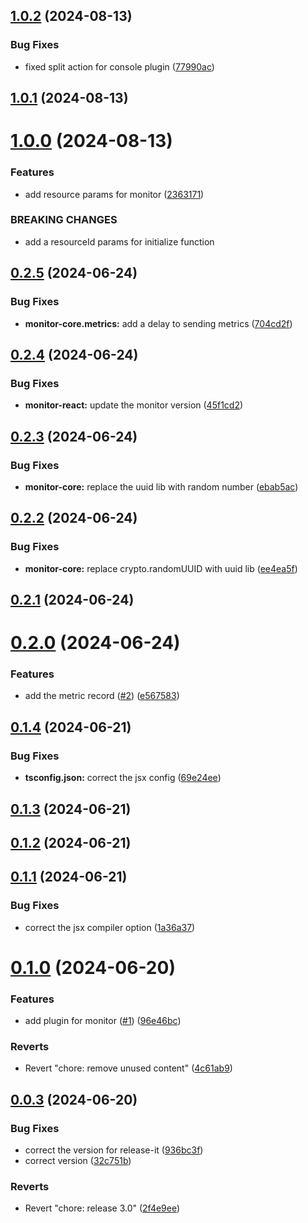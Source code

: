 

## [1.0.2](https://github.com/ZoomPhant/zoomphant-utils/compare/1.0.1...1.0.2) (2024-08-13)


### Bug Fixes

* fixed split action for console plugin ([77990ac](https://github.com/ZoomPhant/zoomphant-utils/commit/77990ac4e2accc5b8defaddef4b9598366ffb174))

## [1.0.1](https://github.com/ZoomPhant/zoomphant-utils/compare/1.0.0...1.0.1) (2024-08-13)

# [1.0.0](https://github.com/ZoomPhant/zoomphant-utils/compare/0.2.5...1.0.0) (2024-08-13)


### Features

* add resource params for monitor ([2363171](https://github.com/ZoomPhant/zoomphant-utils/commit/23631716243140540527c4907179b55683aee804))


### BREAKING CHANGES

* add a resourceId params for initialize function

## [0.2.5](https://github.com/ZoomPhant/zoomphant-utils/compare/0.2.4...0.2.5) (2024-06-24)


### Bug Fixes

* **monitor-core.metrics:** add a delay to sending metrics ([704cd2f](https://github.com/ZoomPhant/zoomphant-utils/commit/704cd2f836590e89b761a6d76522edc8f7e0644f))

## [0.2.4](https://github.com/ZoomPhant/zoomphant-utils/compare/0.2.3...0.2.4) (2024-06-24)


### Bug Fixes

* **monitor-react:** update the monitor version ([45f1cd2](https://github.com/ZoomPhant/zoomphant-utils/commit/45f1cd26ef207f47371e3010f3efb354c86bd3fd))

## [0.2.3](https://github.com/ZoomPhant/zoomphant-utils/compare/0.2.2...0.2.3) (2024-06-24)


### Bug Fixes

* **monitor-core:** replace the uuid lib with random number ([ebab5ac](https://github.com/ZoomPhant/zoomphant-utils/commit/ebab5ac920ff0431222678022262b4f8d740302a))

## [0.2.2](https://github.com/ZoomPhant/zoomphant-utils/compare/0.2.1...0.2.2) (2024-06-24)


### Bug Fixes

* **monitor-core:** replace crypto.randomUUID with uuid lib ([ee4ea5f](https://github.com/ZoomPhant/zoomphant-utils/commit/ee4ea5ff56f8c0d191eb6d0c25cec1d97a0537f3))

## [0.2.1](https://github.com/ZoomPhant/zoomphant-utils/compare/0.2.0...0.2.1) (2024-06-24)

# [0.2.0](https://github.com/ZoomPhant/zoomphant-utils/compare/0.1.4...0.2.0) (2024-06-24)


### Features

* add the metric record ([#2](https://github.com/ZoomPhant/zoomphant-utils/issues/2)) ([e567583](https://github.com/ZoomPhant/zoomphant-utils/commit/e567583e0fce2ddead048b296b7dcb92f8334620))

## [0.1.4](https://github.com/ZoomPhant/zoomphant-utils/compare/0.1.3...0.1.4) (2024-06-21)


### Bug Fixes

* **tsconfig.json:** correct the jsx config ([69e24ee](https://github.com/ZoomPhant/zoomphant-utils/commit/69e24eef2ac3c0d89c6772e1530f4678609b396e))

## [0.1.3](https://github.com/ZoomPhant/zoomphant-utils/compare/0.1.2...0.1.3) (2024-06-21)

## [0.1.2](https://github.com/ZoomPhant/zoomphant-utils/compare/0.1.1...0.1.2) (2024-06-21)

## [0.1.1](https://github.com/ZoomPhant/zoomphant-utils/compare/0.1.0...0.1.1) (2024-06-21)


### Bug Fixes

* correct the jsx compiler option ([1a36a37](https://github.com/ZoomPhant/zoomphant-utils/commit/1a36a37a3cc672512a5b5d54cf873fa2d7fc85a3))

# [0.1.0](https://github.com/ZoomPhant/zoomphant-utils/compare/0.0.3...0.1.0) (2024-06-20)


### Features

* add plugin for monitor ([#1](https://github.com/ZoomPhant/zoomphant-utils/issues/1)) ([96e46bc](https://github.com/ZoomPhant/zoomphant-utils/commit/96e46bcbb69959f2a70592891d5a3d5c2f4849b5))


### Reverts

* Revert "chore: remove unused content" ([4c61ab9](https://github.com/ZoomPhant/zoomphant-utils/commit/4c61ab96676bc5f593e830cee7574170e73b75ac))

## [0.0.3](https://github.com/ZoomPhant/zoomphant-utils/compare/0.0.2...0.0.3) (2024-06-20)


### Bug Fixes

* correct the version for release-it ([936bc3f](https://github.com/ZoomPhant/zoomphant-utils/commit/936bc3fafaaff527b859c20068fb6bfbee4e95ee))
* correct version ([32c751b](https://github.com/ZoomPhant/zoomphant-utils/commit/32c751b9982b3fbce42e0c6182772bdcb3b336e4))


### Reverts

* Revert "chore: release 3.0" ([2f4e9ee](https://github.com/ZoomPhant/zoomphant-utils/commit/2f4e9ee2e09db725e81b5c51bb2808181c1c5e29))
